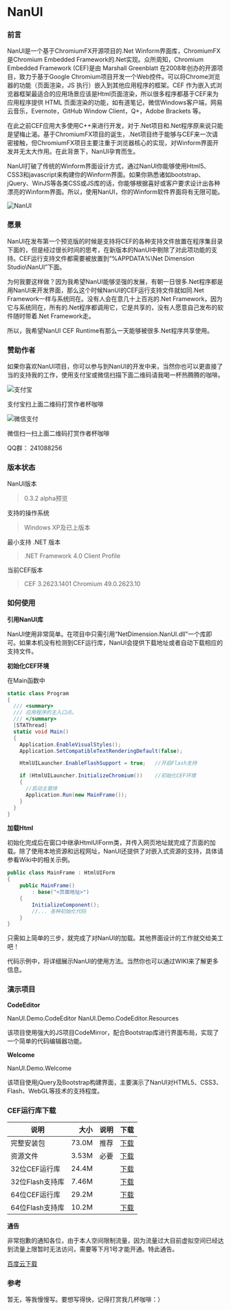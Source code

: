 # NanUI
### 前言
NanUI是一个基于ChromiumFX开源项目的.Net Winform界面库，ChromiumFX是Chromium Embedded Framework的.Net实现。众所周知，Chromium Embedded Framework (CEF)是由 Marshall Greenblatt 在2008年创办的开源项目，致力于基于Google Chromium项目开发一个Web控件。可以将Chrome浏览器的功能（页面渲染，JS 执行）嵌入到其他应用程序的框架。CEF 作为嵌入式浏览器框架最适合的应用场景应该是Html页面渲染，所以很多程序都基于CEF来为应用程序提供 HTML 页面渲染的功能，如有道笔记，微信Windows客户端，网易云音乐，Evernote，GitHub Window Client，Q+，Adobe Brackets 等。

在此之前CEF应用大多使用C++来进行开发，对于.Net项目和.Net程序原来说只能是望梅止渴。基于ChromiumFX项目的诞生，.Net项目终于能够与CEF来一次请密接触，但ChromiumFX项目主要注重于浏览器核心的实现，对Winform界面开发并无太大作用。在此背景下，NanUI孕育而生。

NanUI打破了传统的Winform界面设计方式，通过NanUI你能够使用Html5、CSS3和javascript来构建你的Winform界面。如果你熟悉诸如bootstrap、jQuery、WinJS等各类CSS或JS库的话，你能够根据喜好或客户要求设计出各种漂亮的Winform界面。所以，使用NanUI，你的Winform软件界面将有无限可能。

![NanUI](http://images2015.cnblogs.com/blog/352785/201605/352785-20160518180435701-1461536015.png)

### 愿景
NanUI在发布第一个预览版的时候是支持将CEF的各种支持文件放置在程序集目录下面的，但是经过很长时间的思考，在新版本的NanUI中剔除了对此项功能的支持。CEF运行支持文件都需要被放置到“%APPDATA%\Net Dimension Studio\NanUI”下面。

为何我要这样做？因为我希望NanUI能够坚强的发展，有朝一日很多.Net程序都是用NanUI来开发界面，那么这个时候NanUI的CEF运行支持文件就如同.Net Framework一样与系统同在。没有人会在意几十上百兆的.Net Framework，因为它与系统同在，所有的.Net程序都调用它，它是共享的，没有人愿意自己发布的软件随时带着.Net Framework走。

所以，我希望NanUI CEF Runtime有那么一天能够被很多.Net程序共享使用。


### 赞助作者
如果你喜欢NanUI项目，你可以参与到NanUI的开发中来，当然你也可以更直接了当的支持我的工作，使用支付宝或微信扫描下面二维码请我喝一杯热腾腾的咖啡。

![支付宝](http://images2015.cnblogs.com/blog/352785/201606/352785-20160608004055668-1675779685.png)

支付宝扫上面二维码打赏作者杯咖啡

![微信支付](http://images2015.cnblogs.com/blog/352785/201606/352785-20160612234514761-199610391.jpg)

微信扫一扫上面二维码打赏作者杯咖啡


QQ群：
241088256

### 版本状态
NanUI版本
> 0.3.2 alpha预览

支持的操作系统
> Windows XP及已上版本

最小支持 .NET 版本
> .NET Framework 4.0 Client Profile

当前CEF版本
> CEF 3.2623.1401 Chromium 49.0.2623.10

### 如何使用
**引用NanUI库**

NanUI使用非常简单。在项目中只需引用“NetDimension.NanUI.dll”一个库即可。如果本机没有检测到CEF运行库，NanUI会提供下载地址或者自动下载相应的支持文件。

**初始化CEF环境**

在Main函数中
```C#
static class Program
{
  /// <summary>
  /// 应用程序的主入口点。
  /// </summary>
  [STAThread]
  static void Main()
  {
    Application.EnableVisualStyles();
    Application.SetCompatibleTextRenderingDefault(false);

    HtmlUILauncher.EnableFlashSupport = true;	//开启Flash支持

    if (HtmlUILauncher.InitializeChromium())	//初始化CEF环境
    {
      //启动主窗体
      Application.Run(new MainFrame());
    }
  }
}
```

**加载Html**

初始化完成后在窗口中继承HtmlUIForm类，并传入网页地址就完成了页面的加载。除了使用本地资源和远程网址，NanUI还提供了对嵌入式资源的支持，具体请参看Wiki中的相关示例。
```C#
public class MainFrame : HtmlUIForm
{
	public MainFrame()
		: base("<页面地址>")
	{
		InitializeComponent();
		//... 各种初始化代码
	}
}

```

只需如上简单的三步，就完成了对NanUI的加载。其他界面设计的工作就交给美工吧！

代码示例中，将详细展示NanUI的使用方法。当然你也可以通过WIKI来了解更多信息。

### 演示项目
**CodeEditor**

NanUI.Demo.CodeEditor
NanUI.Demo.CodeEditor.Resources

该项目使用强大的JS项目CodeMirror，配合Bootstrap库进行界面布局，实现了一个简单的代码编辑器功能。

**Welcome**

NanUI.Demo.Welcome

该项目使用jQuery及Bootstrap构建界面，主要演示了NanUI对HTML5、CSS3、Flash、WebGL等技术的支持程度。

### CEF运行库下载
| 说明           | 大小  | 说明  | 下载                                                           |
| -------------- |------:|:-----:|:-------------------------------------------------------------:|
| 完整安装包      | 73.0M | 推荐  | [下载](http://www.ohtrip.cn/NanUI/NanUIPackages/all.exe)             |
| 资源文件        | 3.53M | 必要  | [下载](http://www.ohtrip.cn/NanUI/NanUIPackages/resources.exe)       |
| 32位CEF运行库   | 24.4M |      | [下载](http://www.ohtrip.cn/NanUI/NanUIPackages/x86/cef_x86.exe.exe)  |
| 32位Flash支持库 | 7.46M |      | [下载](http://www.ohtrip.cn/NanUI/NanUIPackages/x86/flash_x86.exe)    |
| 64位CEF运行库   | 29.2M |      | [下载](http://www.ohtrip.cn/NanUI/NanUIPackages/x64/cef_x64.exe.exe)  |
| 64位Flash支持库 | 10.2M |      | [下载](http://www.ohtrip.cn/NanUI/NanUIPackages/x64/flash_x64.exe)    |

**通告**

非常抱歉的通知各位，由于本人空间限制流量，因为流量过大目前虚拟空间已经达到流量上限暂时无法访问，需要等下月1号才能开通。特此通告。

[百度云下载](http://pan.baidu.com/s/1o8gYqOa)

### 参考
暂无，等我慢慢写。要想写得快，记得打赏我几杯咖啡：）
